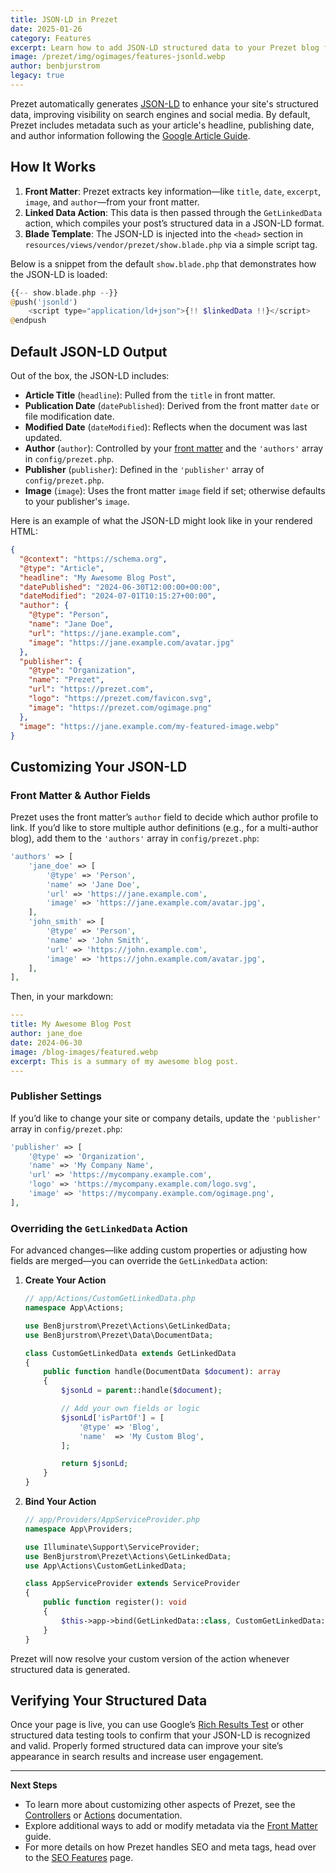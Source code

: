 ```yaml
---
title: JSON-LD in Prezet
date: 2025-01-26
category: Features
excerpt: Learn how to add JSON-LD structured data to your Prezet blog for improved SEO and accessibility.
image: /prezet/img/ogimages/features-jsonld.webp
author: benbjurstrom
legacy: true
---
```


Prezet automatically generates [JSON-LD](https://json-ld.org/) to enhance your site's structured data, improving visibility on search engines and social media. By default, Prezet includes metadata such as your article's headline, publishing date, and author information following the [Google Article Guide](https://developers.google.com/search/docs/appearance/structured-data/article).

## How It Works

1. **Front Matter**: Prezet extracts key information—like `title`, `date`, `excerpt`, `image`, and `author`—from your front matter.  
2. **Linked Data Action**: This data is then passed through the `GetLinkedData` action, which compiles your post’s structured data in a JSON-LD format.  
3. **Blade Template**: The JSON-LD is injected into the `<head>` section in `resources/views/vendor/prezet/show.blade.php` via a simple script tag.

Below is a snippet from the default `show.blade.php` that demonstrates how the JSON-LD is loaded:

```php
{{-- show.blade.php --}}
@push('jsonld')
    <script type="application/ld+json">{!! $linkedData !!}</script>
@endpush
```

## Default JSON-LD Output

Out of the box, the JSON-LD includes:

- **Article Title** (`headline`): Pulled from the `title` in front matter.
- **Publication Date** (`datePublished`): Derived from the front matter `date` or file modification date.
- **Modified Date** (`dateModified`): Reflects when the document was last updated.
- **Author** (`author`): Controlled by your [front matter](/customize/frontmatter) and the `'authors'` array in `config/prezet.php`.
- **Publisher** (`publisher`): Defined in the `'publisher'` array of `config/prezet.php`.
- **Image** (`image`): Uses the front matter `image` field if set; otherwise defaults to your publisher's `image`.

Here is an example of what the JSON-LD might look like in your rendered HTML:

```json
{
  "@context": "https://schema.org",
  "@type": "Article",
  "headline": "My Awesome Blog Post",
  "datePublished": "2024-06-30T12:00:00+00:00",
  "dateModified": "2024-07-01T10:15:27+00:00",
  "author": {
    "@type": "Person",
    "name": "Jane Doe",
    "url": "https://jane.example.com",
    "image": "https://jane.example.com/avatar.jpg"
  },
  "publisher": {
    "@type": "Organization",
    "name": "Prezet",
    "url": "https://prezet.com",
    "logo": "https://prezet.com/favicon.svg",
    "image": "https://prezet.com/ogimage.png"
  },
  "image": "https://jane.example.com/my-featured-image.webp"
}
```

## Customizing Your JSON-LD

### Front Matter & Author Fields

Prezet uses the front matter’s `author` field to decide which author profile to link. If you’d like to store multiple author definitions (e.g., for a multi-author blog), add them to the `'authors'` array in `config/prezet.php`:

```php
'authors' => [
    'jane_doe' => [
        '@type' => 'Person',
        'name' => 'Jane Doe',
        'url' => 'https://jane.example.com',
        'image' => 'https://jane.example.com/avatar.jpg',
    ],
    'john_smith' => [
        '@type' => 'Person',
        'name' => 'John Smith',
        'url' => 'https://john.example.com',
        'image' => 'https://john.example.com/avatar.jpg',
    ],
],
```

Then, in your markdown:

```yaml
---
title: My Awesome Blog Post
author: jane_doe
date: 2024-06-30
image: /blog-images/featured.webp
excerpt: This is a summary of my awesome blog post.
---
```

### Publisher Settings

If you’d like to change your site or company details, update the `'publisher'` array in `config/prezet.php`:

```php
'publisher' => [
    '@type' => 'Organization',
    'name' => 'My Company Name',
    'url' => 'https://mycompany.example.com',
    'logo' => 'https://mycompany.example.com/logo.svg',
    'image' => 'https://mycompany.example.com/ogimage.png',
],
```

### Overriding the `GetLinkedData` Action

For advanced changes—like adding custom properties or adjusting how fields are merged—you can override the `GetLinkedData` action:

1. **Create Your Action**
   ```php
   // app/Actions/CustomGetLinkedData.php
   namespace App\Actions;

   use BenBjurstrom\Prezet\Actions\GetLinkedData;
   use BenBjurstrom\Prezet\Data\DocumentData;

   class CustomGetLinkedData extends GetLinkedData
   {
       public function handle(DocumentData $document): array
       {
           $jsonLd = parent::handle($document);

           // Add your own fields or logic
           $jsonLd['isPartOf'] = [
               '@type' => 'Blog',
               'name'  => 'My Custom Blog',
           ];

           return $jsonLd;
       }
   }
   ```

2. **Bind Your Action**
   ```php
   // app/Providers/AppServiceProvider.php
   namespace App\Providers;

   use Illuminate\Support\ServiceProvider;
   use BenBjurstrom\Prezet\Actions\GetLinkedData;
   use App\Actions\CustomGetLinkedData;

   class AppServiceProvider extends ServiceProvider
   {
       public function register(): void
       {
           $this->app->bind(GetLinkedData::class, CustomGetLinkedData::class);
       }
   }
   ```

Prezet will now resolve your custom version of the action whenever structured data is generated.

## Verifying Your Structured Data

Once your page is live, you can use Google’s [Rich Results Test](https://search.google.com/test/rich-results) or other structured data testing tools to confirm that your JSON-LD is recognized and valid. Properly formed structured data can improve your site’s appearance in search results and increase user engagement.

---

**Next Steps**
- To learn more about customizing other aspects of Prezet, see the [Controllers](/customize/controllers) or [Actions](/customize/actions) documentation.
- Explore additional ways to add or modify metadata via the [Front Matter](/customize/frontmatter) guide.
- For more details on how Prezet handles SEO and meta tags, head over to the [SEO Features](/features/seo) page.
